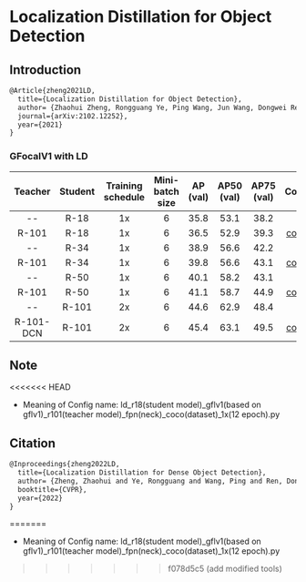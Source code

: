 # Localization Distillation for Object Detection

## Introduction

<!-- [ALGORITHM] -->

```latex
@Article{zheng2021LD,
  title={Localization Distillation for Object Detection},
  author= {Zhaohui Zheng, Rongguang Ye, Ping Wang, Jun Wang, Dongwei Ren, Wangmeng Zuo},
  journal={arXiv:2102.12252},
  year={2021}
}
```

### GFocalV1 with LD

|  Teacher  | Student | Training schedule | Mini-batch size | AP (val) | AP50 (val) | AP75 (val) |                                                     Config                                                      |
| :-------: | :-----: | :---------------: | :-------------: | :------: | :--------: | :--------: | :-------------------------------------------------------------------------------------------------------------: |
|    --     |  R-18   |        1x         |        6        |   35.8   |    53.1    |    38.2    |                                                                                                                 |
|   R-101   |  R-18   |        1x         |        6        |   36.5   |    52.9    |    39.3    |   [config](https://github.com/open-mmlab/mmdetection/blob/master/configs/ld/ld_r18_gflv1_r101_fpn_coco_1x.py)   |
|    --     |  R-34   |        1x         |        6        |   38.9   |    56.6    |    42.2    |                                                                                                                 |
|   R-101   |  R-34   |        1x         |        6        |   39.8   |    56.6    |    43.1    |   [config](https://github.com/open-mmlab/mmdetection/blob/master/configs/ld/ld_r34_gflv1_r101_fpn_coco_1x.py)   |
|    --     |  R-50   |        1x         |        6        |   40.1   |    58.2    |    43.1    |                                                                                                                 |
|   R-101   |  R-50   |        1x         |        6        |   41.1   |    58.7    |    44.9    |   [config](https://github.com/open-mmlab/mmdetection/blob/master/configs/ld/ld_r50_gflv1_r101_fpn_coco_1x.py)   |
|    --     |  R-101  |        2x         |        6        |   44.6   |    62.9    |    48.4    |                                                                                                                 |
| R-101-DCN |  R-101  |        2x         |        6        |   45.4   |    63.1    |    49.5    | [config](https://github.com/open-mmlab/mmdetection/blob/master/configs/ld/ld_r101_gflv1_r101dcn_fpn_coco_1x.py) |

## Note

<<<<<<< HEAD
- Meaning of Config name: ld_r18(student model)\_gflv1(based on gflv1)\_r101(teacher model)\_fpn(neck)\_coco(dataset)\_1x(12 epoch).py

## Citation

```latex
@Inproceedings{zheng2022LD,
  title={Localization Distillation for Dense Object Detection},
  author= {Zheng, Zhaohui and Ye, Rongguang and Wang, Ping and Ren, Dongwei and Zuo, Wangmeng and Hou, Qibin and Cheng, Mingming},
  booktitle={CVPR},
  year={2022}
}
```
=======
- Meaning of Config name: ld_r18(student model)_gflv1(based on gflv1)_r101(teacher model)_fpn(neck)_coco(dataset)_1x(12 epoch).py
>>>>>>> f078d5c5 (add modified tools)
